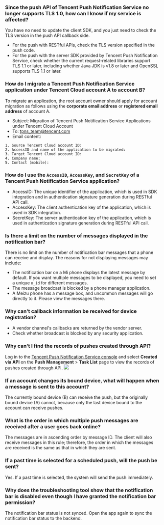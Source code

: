 ### Since the push API of Tencent Push Notification Service no longer supports TLS 1.0, how can I know if my service is affected?
You have no need to update the client SDK, and you just need to check the TLS version in the push API callback side.
 - For the push with RESTful APIs, check the TLS version specified in the push code.
 - For the push with the server SDK provided by Tencent Push Notification Service, check whether the current request-related libraries support TLS 1.1 or later, including whether Java JDK is v1.8 or later and OpenSSL supports TLS 1.1 or later.


### How do I migrate a Tencent Push Notification Service application under Tencent Cloud account A to account B?
To migrate an application, the root account owner should apply for account migration as follows using the **corporate email address** or **registered email address** of account A.

- Subject: Migration of Tencent Push Notification Service Applications under Tencent Cloud Account
- To: tpns_team@tencent.com
- Email content:
```
1. Source Tencent Cloud account ID:
2. AccessID and name of the application to be migrated:
3. Target Tencent Cloud account ID:
4. Company name:
5. Contact (mobile):
```


### How do I use the `AccessID`, `AccessKey`, and `SecretKey` of a Tencent Push Notification Service application?
- AccessID: The unique identifier of the application, which is used in SDK integration and in authentication signature generation during RESTful API call.
- AccessKey: The client authentication key of the application, which is used in SDK integration.
- SecretKey: The server authentication key of the application, which is used in authentication signature generation during RESTful API call.



### Is there a limit on the number of messages displayed in the notification bar?
There is no limit on the number of notification bar messages that a phone can receive and display. The reasons for not displaying messages may include:
- The notification bar on a Mi phone displays the latest message by default. If you want multiple messages to be displayed, you need to set a unique `n_id` for different messages.
- The message broadcast is blocked by a phone manager application.
- A Meizu phone has a message box, and uncommon messages will go directly to it. Please view the messages there.


### Why can't callback information be received for device registration?
- A vendor channel's callbacks are returned by the vendor server.
- Check whether broadcast is blocked by any security application.

### Why can't I find the records of pushes created through API?
Log in to the [Tencent Push Notification Service console](https://console.cloud.tencent.com/tpns) and select **Created via API** on the **Push Management** > **Task List** page to view the records of pushes created through API.
![](https://main.qcloudimg.com/raw/0319075f0a90f18592e33b0da9698e9c.png)


### If an account changes its bound device, what will happen when a message is sent to this account?
The currently bound device (B) can receive the push, but the originally bound device (A) cannot, because only the last device bound to the account can receive pushes.


### What is the order in which multiple push messages are received after a user goes back online?
The messages are in ascending order by message ID. The client will also receive messages in this rule; therefore, the order in which the messages are received is the same as that in which they are sent.

### If a past time is selected for a scheduled push, will the push be sent?
Yes. If a past time is selected, the system will send the push immediately.

### Why does the troubleshooting tool show that the notification bar is disabled even though I have granted the notification bar permission?
The notification bar status is not synced. Open the app again to sync the notification bar status to the backend.


